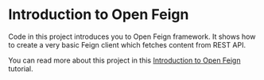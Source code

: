 # Introduction to Open Feign
Code in this project introduces you to Open Feign framework. It shows how to create a
very basic Feign client which fetches content from REST API.

You can read more about this project in this [Introduction to Open Feign](https://www.techsach.com) tutorial.